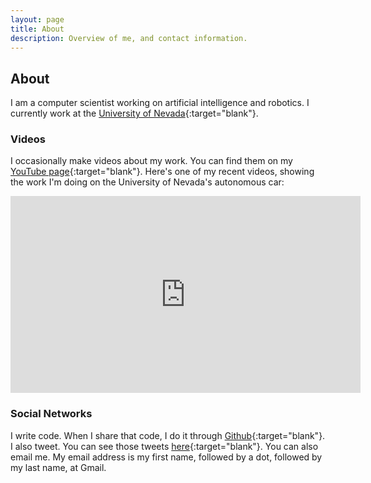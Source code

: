 ```yaml
---
layout: page
title: About
description: Overview of me, and contact information.
---
```


## About

I am a computer scientist working on artificial intelligence and
robotics. I currently work at the [University of
Nevada](http://www.unr.edu/intelligent-mobility){:target="blank"}.

### Videos

I occasionally make videos about my work. You can find them on my
[YouTube
page](http://www.youtube.com/user/rkell209){:target="blank"}. Here's
one of my recent videos, showing the work I'm doing on the University
of Nevada's autonomous car:

<p style="text-align:center">
<iframe width="560" height="315" src="https://www.youtube.com/embed/SEw0hXr5uoE?rel=0" frameborder="0" allow="autoplay; encrypted-media" allowfullscreen></iframe>
</p>

### Social Networks

I write code. When I share that code, I do it through
[Github](https://github.com/RichardKelley){:target="blank"}. I also
tweet. You can see those tweets
[here](https://twitter.com/richardkelley){:target="blank"}. You can
also email me. My email address is my first name, followed by a dot,
followed by my last name, at Gmail.